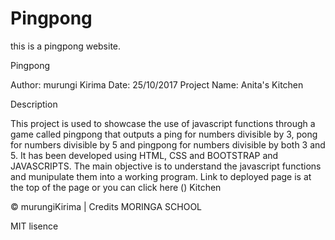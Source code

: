 # Pingpong
this is a pingpong website.

Pingpong

Author: murungi Kirima
Date: 25/10/2017
Project Name: Anita's Kitchen

Description

This project is used to showcase the use of javascript functions through a game called pingpong that outputs a ping for numbers divisible by 3, pong for numbers divisible by 5 and pingpong for numbers divisible by both 3 and 5. It has been developed using HTML, CSS and BOOTSTRAP and JAVASCRIPTS. The main objective is to understand the javascript functions and munipulate them into a working program.
Link to deployed page is at the top of the page or you can click here () Kitchen

© murungiKirima | Credits MORINGA SCHOOL

MIT lisence
